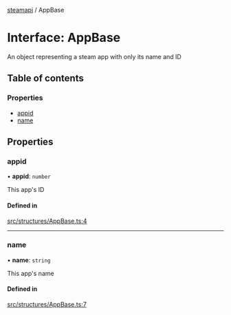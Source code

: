 [steamapi](../README.md) / AppBase

# Interface: AppBase

An object representing a steam app with only its name and ID

## Table of contents

### Properties

- [appid](AppBase.md#appid)
- [name](AppBase.md#name)

## Properties

### appid

• **appid**: `number`

This app's ID

#### Defined in

[src/structures/AppBase.ts:4](https://github.com/xDimGG/node-steamapi/blob/f869965/src/structures/AppBase.ts#L4)

___

### name

• **name**: `string`

This app's name

#### Defined in

[src/structures/AppBase.ts:7](https://github.com/xDimGG/node-steamapi/blob/f869965/src/structures/AppBase.ts#L7)
